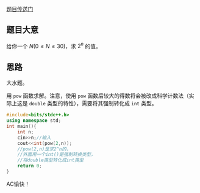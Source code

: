 [题目传送门](https://www.luogu.com.cn/problem/AT_abc256_a)

## 题目大意

给你一个 $N(0\leq N\leq 30)$，求 $2^n$ 的值。

## 思路

大水题。

用 `pow` 函数求解。注意，使用 `pow` 函数后较大的得数将会被改成科学计数法（实际上这是 `double` 类型的特性），需要将其强制转化成 `int` 类型。

```cpp
#include<bits/stdc++.h>
using namespace std;
int main(){
    int n;
    cin>>n;//输入
    cout<<int(pow(2,n));
    //pow(2,n)是求2^n的，
    //外面用一个int()是强制转换类型，
    //将double类型转化成int类型
    return 0;
}
```

AC愉快！
